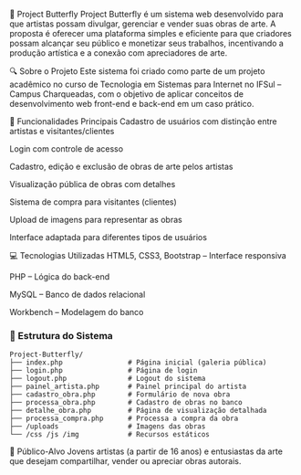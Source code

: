 🦋 Project Butterfly
Project Butterfly é um sistema web desenvolvido para que artistas possam divulgar, gerenciar e vender suas obras de arte. A proposta é oferecer uma plataforma simples e eficiente para que criadores possam alcançar seu público e monetizar seus trabalhos, incentivando a produção artística e a conexão com apreciadores de arte.

🔍 Sobre o Projeto
Este sistema foi criado como parte de um projeto acadêmico no curso de Tecnologia em Sistemas para Internet no IFSul – Campus Charqueadas, com o objetivo de aplicar conceitos de desenvolvimento web front-end e back-end em um caso prático.

🎨 Funcionalidades Principais
Cadastro de usuários com distinção entre artistas e visitantes/clientes

Login com controle de acesso

Cadastro, edição e exclusão de obras de arte pelos artistas

Visualização pública de obras com detalhes

Sistema de compra para visitantes (clientes)

Upload de imagens para representar as obras

Interface adaptada para diferentes tipos de usuários

💻 Tecnologias Utilizadas
HTML5, CSS3, Bootstrap – Interface responsiva

PHP – Lógica do back-end

MySQL – Banco de dados relacional

Workbench – Modelagem do banco

### 🧱 Estrutura do Sistema

```
Project-Butterfly/
├── index.php                # Página inicial (galeria pública)
├── login.php                # Página de login
├── logout.php               # Logout do sistema
├── painel_artista.php       # Painel principal do artista
├── cadastro_obra.php        # Formulário de nova obra
├── processa_obra.php        # Cadastro de obras no banco
├── detalhe_obra.php         # Página de visualização detalhada
├── processa_compra.php      # Processa a compra da obra
├── /uploads                 # Imagens das obras
└── /css /js /img            # Recursos estáticos
```


👤 Público-Alvo
Jovens artistas (a partir de 16 anos) e entusiastas da arte que desejam compartilhar, vender ou apreciar obras autorais.


